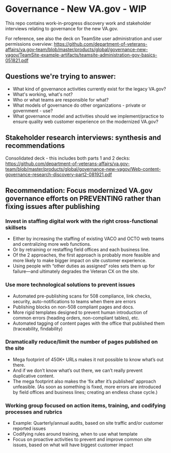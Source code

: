# Governance - New VA.gov - WIP

This repo contains work-in-progress discovery work and stakeholder interviews relating to governance for the new VA.gov. 

For reference, see also the deck on TeamSite user administration and user permissions overview: 
https://github.com/department-of-veterans-affairs/va.gov-team/blob/master/products/global/governance-new-vagov/TeamSite-example-artifacts/teamsite-administration-gov-basics-051821.pdf

## Questions we're trying to answer: 

- What kind of governance activities currently exist for the legacy VA.gov? 
- What's working, what's not? 
- Who or what teams are responsible for what? 
- What models of governance do other organizations - private or government - use? 
- What governance model and activities should we implement/practice to ensure quality web customer experience on the modernized VA.gov? 

## Stakeholder research interviews: synthesis and recommendations

Consolidated deck - this includes both parts 1 and 2 decks: https://github.com/department-of-veterans-affairs/va.gov-team/blob/master/products/global/governance-new-vagov/Web-content-governance-research-discovery-part2-081921.pdf

## Recommendation: Focus modernized VA.gov governance efforts on PREVENTING rather than fixing issues after publishing

### Invest in staffing digital work with the right cross-functional skillsets

- Either by increasing the staffing of existing VACO and OCTO web teams and centralizing more web functions. 
- Or by retraining or restaffing field offices and each business line.
- Of the 2 approaches, the first approach is probably more feasible and more likely to make bigger impact on site customer experience.
- Using people with “other duties as assigned” roles sets them up for failure—and ultimately degrades the Veteran CX on the site.

### Use more technological solutions to prevent issues

- Automated pre-publishing scans for 508 compliance, link checks, security, auto-notifications to teams when there are errors
- Publishing blocks on non-508 compliant pages and docs.
- More rigid templates designed to prevent human introduction of common errors (heading orders, non-compliant tables), etc. 
- Automated tagging of content pages with the office that published them (traceability, findability)


### Dramatically reduce/limit the number of pages published on the site

- Mega footprint of 450K+ URLs makes it not  possible to know what’s out there. 
- And if we don’t know what’s out there, we can’t really prevent duplicative content. 
- The mega footprint also makes the ‘fix after it’s published’ approach unfeasible. (As soon as something is fixed, more errors are introduced by field offices and business lines; creating an endless chase cycle.)


### Working group focused on action items, training, and codifying processes and rubrics

- Example: Quarterly/annual audits, based on site traffic and/or customer reported issues
- Codifying rules around training, when to use what template 
- Focus on proactive activities to prevent and improve common site issues, based on what will have biggest customer impact







